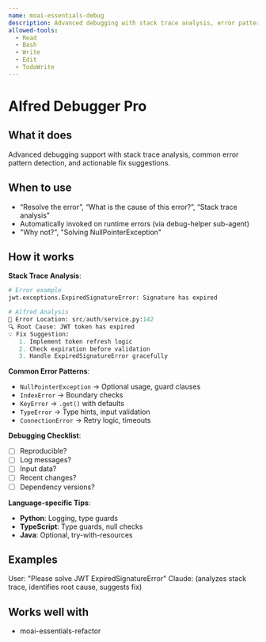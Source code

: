 ```yaml
---
name: moai-essentials-debug
description: Advanced debugging with stack trace analysis, error pattern detection, and fix suggestions
allowed-tools:
  - Read
  - Bash
  - Write
  - Edit
  - TodoWrite
---
```


# Alfred Debugger Pro

## What it does

Advanced debugging support with stack trace analysis, common error pattern detection, and actionable fix suggestions.

## When to use

- “Resolve the error”, “What is the cause of this error?”, “Stack trace analysis”
- Automatically invoked on runtime errors (via debug-helper sub-agent)
- "Why not?", "Solving NullPointerException"

## How it works

**Stack Trace Analysis**:
```python
# Error example
jwt.exceptions.ExpiredSignatureError: Signature has expired

# Alfred Analysis
📍 Error Location: src/auth/service.py:142
🔍 Root Cause: JWT token has expired
💡 Fix Suggestion:
   1. Implement token refresh logic
   2. Check expiration before validation
   3. Handle ExpiredSignatureError gracefully
```

**Common Error Patterns**:
- `NullPointerException` → Optional usage, guard clauses
- `IndexError` → Boundary checks
- `KeyError` → `.get()` with defaults
- `TypeError` → Type hints, input validation
- `ConnectionError` → Retry logic, timeouts

**Debugging Checklist**:
- [ ] Reproducible?
- [ ] Log messages?
- [ ] Input data?
- [ ] Recent changes?
- [ ] Dependency versions?

**Language-specific Tips**:
- **Python**: Logging, type guards
- **TypeScript**: Type guards, null checks
- **Java**: Optional, try-with-resources

## Examples

User: "Please solve JWT ExpiredSignatureError"
Claude: (analyzes stack trace, identifies root cause, suggests fix)
## Works well with

- moai-essentials-refactor
